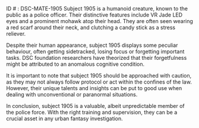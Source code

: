 ID # : DSC-MATE-1905
Subject 1905 is a humanoid creature, known to the public as a police officer. Their distinctive features include VR Jade LED eyes and a prominent mohawk atop their head. They are often seen wearing a red scarf around their neck, and clutching a candy stick as a stress reliever. 

Despite their human appearance, subject 1905 displays some peculiar behaviour, often getting sidetracked, losing focus or forgetting important tasks. DSC foundation researchers have theorized that their forgetfulness might be attributed to an anomalous cognitive condition. 

It is important to note that subject 1905 should be approached with caution, as they may not always follow protocol or act within the confines of the law. However, their unique talents and insights can be put to good use when dealing with unconventional or paranormal situations. 

In conclusion, subject 1905 is a valuable, albeit unpredictable member of the police force. With the right training and supervision, they can be a crucial asset in any urban fantasy investigation.